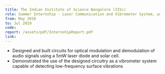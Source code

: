 ```yaml
---
title: The Indian Institute of Science Bangalore (IISc) 
role: Summer Internship - Laser Communication and Vibrometer System, under [<a href="http://www.cense.iisc.ac.in/m-m-nayak">Prof. M M Nayak</a>]
from: May 2019
to: Jul 2019
code:
report: /assets/pdf/InternshipReport.pdf
link:
---
```

<ul>
<li>Designed and built circuits for optical modulation and demodulation of audio signals using a 5mW laser diode
and solar cell.</li>
<li> Demonstrated the use of the designed circuitry as a vibrometer system capable of detecting
low-frequency surface vibrations</li>
</ul>